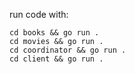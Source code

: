 run code with:

    cd books && go run .
    cd movies && go run .
    cd coordinator && go run .
    cd client && go run .
